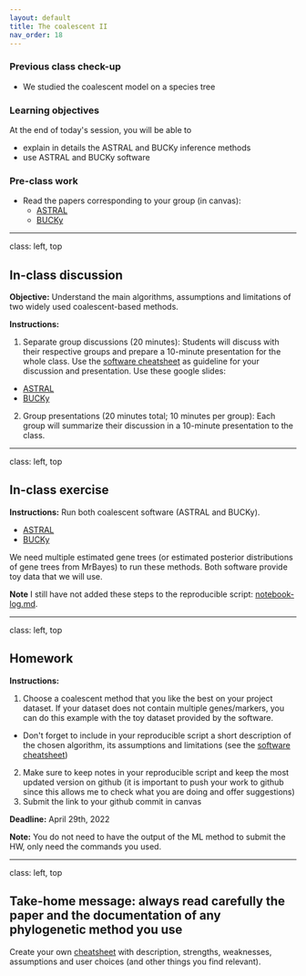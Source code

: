 ```yaml
---
layout: default
title: The coalescent II
nav_order: 18
---
```


### Previous class check-up
- We studied the coalescent model on a species tree

### Learning objectives

At the end of today's session, you will be able to
- explain in details the ASTRAL and BUCKy inference methods
- use ASTRAL and BUCKy software


### Pre-class work

- Read the papers corresponding to your group (in canvas):
  - [ASTRAL](https://arxiv.org/abs/1904.03826)
  - [BUCKy](https://academic.oup.com/mbe/article/24/2/412/1146040?login=true)


---
class: left, top

## In-class discussion

**Objective:** Understand the main algorithms, assumptions and limitations of two widely used coalescent-based methods.

**Instructions:**

1. Separate group discussions (20 minutes): Students will discuss with their respective groups and prepare a 10-minute presentation for the whole class. Use the [software cheatsheet](https://github.com/crsl4/phylogenetics-class/blob/master/exercises/software-cheatsheet.md) as guideline for your discussion and presentation. Use these google slides:
  - [ASTRAL](https://docs.google.com/presentation/d/1xj62t2EDm7EBEsHNQ20fQdrw5urPkdLCEQM96yFYcB0/edit?usp=sharing)
  - [BUCKy](https://docs.google.com/presentation/d/1hvjBw6S_tJgPZ5HE4RbtVwmvvp5uYDTbV3zxwgYv8eA/edit?usp=sharing)
2. Group presentations (20 minutes total; 10 minutes per group): Each group will summarize their discussion in a 10-minute presentation to the class.


---
class: left, top

## In-class exercise

**Instructions:** Run both coalescent software (ASTRAL and BUCKy). 

- [ASTRAL](https://github.com/smirarab/ASTRAL/blob/master/astral-tutorial.md)
- [BUCKy](https://pages.stat.wisc.edu/~larget/AustinWorkshop/tutorial.pdf)

We need multiple estimated gene trees (or estimated posterior distributions of gene trees from MrBayes) to run these methods.
Both software provide toy data that we will use.

**Note** I still have not added these steps to the reproducible script: [notebook-log.md](https://github.com/crsl4/phylogenetics-class/tree/master/exercises/notebook-log.md).

---
class: left, top

## Homework

**Instructions:**

1. Choose a coalescent method that you like the best on your project dataset. If your dataset does not contain multiple genes/markers, you can do this example with the toy dataset provided by the software. 
  - Don't forget to include in your reproducible script a short description of the chosen algorithm, its assumptions and limitations (see the [software cheatsheet](https://github.com/crsl4/phylogenetics-class/blob/master/exercises/software-cheatsheet.md))
2. Make sure to keep notes in your reproducible script and keep the most updated version on github (it is important to push your work to github since this allows me to check what you are doing and offer suggestions)
3. Submit the link to your github commit in canvas

**Deadline:** April 29th, 2022

**Note:** You do not need to have the output of the ML method to submit the HW, only need the commands you used.

---
class: left, top

## Take-home message: always read carefully the paper and the documentation of any phylogenetic method you use

Create your own [cheatsheet](https://github.com/crsl4/phylogenetics-class/blob/master/exercises/software-cheatsheet.md) with description, strengths, weaknesses, assumptions and user choices (and other things you find relevant).
